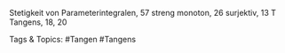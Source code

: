 Stetigkeit von Parameterintegralen, 57
streng monoton, 26
surjektiv, 13
T
Tangens, 18, 20

   Tags & Topics:
   #Tangen
   #Tangens
